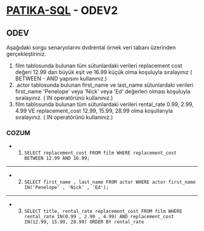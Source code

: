 # [PATIKA-SQL](https://www.patika.dev) - ODEV2

## ODEV

Aşağıdaki sorgu senaryolarını dvdrental örnek veri tabanı üzerinden gerçekleştiriniz.

1. film tablosunda bulunan tüm sütunlardaki verileri replacement cost değeri 12.99 dan büyük eşit ve 16.99 küçük olma koşuluyla sıralayınız ( BETWEEN - AND yapısını kullanınız.)
2. .actor tablosunda bulunan first_name ve last_name sütunlardaki verileri first_name 'Penelope' veya 'Nick' veya 'Ed' değerleri olması koşuluyla sıralayınız. ( IN operatörünü kullanınız.)
3. film tablosunda bulunan tüm sütunlardaki verileri rental_rate 0.99, 2.99, 4.99 VE replacement_cost 12.99, 15.99, 28.99 olma koşullarıyla sıralayınız. ( IN operatörünü kullanınız.)

### COZUM

- 1.  `SELECT replacement_cost FROM film WHERE replacement_cost BETWEEN 12.99 AND 16.99;`

---

- 2.  `SELECT first_name , last_name FROM actor WHERE actor first_name IN('Penelope' , 'Nick' , 'Ed');`

---

- 3.  `SELECT title, rental_rate replacement_cost FROM film WHERE rental_rate IN(0.99 , 2.99 , 4.99) AND replacement_cost IN(12.99, 15.99, 28.99) ORDER BY rental_rate`
